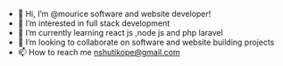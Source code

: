 - 👋 Hi, I’m @mourice  software and website developer!
- 👀 I’m interested in  full stack development
- 🌱 I’m currently learning react js ,node js  and php laravel
- 💞️ I’m looking to collaborate on software and website building projects
- 📫 How to reach me  nshutikope@gmail.com

<!---
mourice-dev/mourice-dev is a ✨ special ✨ repository because its `README.md` (this file) appears on your GitHub profile.
You can click the Preview link to take a look at your changes.
--->
